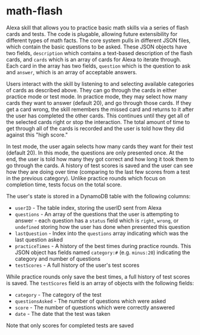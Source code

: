 # math-flash
Alexa skill that allows you to practice basic math skills via a series of
flash cards and tests.  The code is plugable, allowing future extensibility for
different types of math facts.  The core system pulls in different JSON files, which
contain the basic questions to be asked.  These JSON objects have two fields, `description`
which contains a text-based description of the flash cards, and `cards` which is an array 
of cards for Alexa to iterate through.  Each card in the array has two fields, `question`
which is the question to ask and `answer`, which is an array of acceptable answers.

Users interact with the skill by listening to and selecting available categories of cards
as described above.  They can go through the cards in either practice mode or test mode.
In practice mode, they may select how many cards they want to answer (default 20), and go
through those cards.  If they get a card wrong, the skill remembers the missed card and
returns to it after the user has completed the other cards.  This continues until they get
all of the selected cards right or stop the interaction.  The total amount of time to get
through all of the cards is recorded and the user is told how they did against this
"high score."

In test mode, the user again selects how many cards they want for their test (default 20).
In this mode, the questions are only presented once.  At the end, the user is told how many
they got correct and how long it took them to go through the cards.  A history of test scores
is saved and the user can see how they are doing over time (comparing to the last few scores
from a test in the previous category).  Unlike practice rounds which focus on completion 
time, tests focus on the total score.

The user's state is stored in a DynamoDB table with the following columns:

* `userID` - The table index, storing the userID sent from Alexa
* `questions` - An array of the questions that the user is attempting to answer - each question
                has a `status` field which is `right`, `wrong`, or `undefined` storing how the user
                has done when presented this question
* `lastQuestion` - Index into the `questions` array indicating which was the last question asked
* `practiceTimes` - A history of the best times during practice rounds.  This JSON object has fields
                    named `category:#` (e.g. `minus:20`) indicating the category and number of questions
* `testScores` - A full history of the user's test scores

While practice rounds only save the best times, a full history of test scores is saved.  The `testScores`
field is an array of objects with the following fields:

* `category` - The category of the test
* `questionsAsked` - The number of questions which were asked
* `score` - The number of questions which were correctly answered
* `date` - The date that the test was taken

Note that only scores for completed tests are saved
